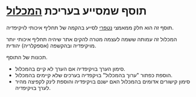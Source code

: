 תוסף שמסייע בעריכת [המכלול](http://www.hamichlol.org.il/)
=========

תוסף זה הוא חלק ממאמצי [נטפרי](https://netfree.link/) לסייע בהקמה של תחליף איכותי לויקיפדיה.

המכלול זה עמותה ששמה לעצמה מטרה להקים אתר שיהיה תחליף איכותי יותר מויקיפדיה ובהקשפה (אספקלריה) יהודית.

תכונות של התוסף.

* סימון הערך בויקיפדיה אם הערך לא קיים בהמכלול.
* הוספת כפתור "ערוך בהמכלול" בויקפדיה בערכים שלא קיימים בהמכלול.
* סימון קישורים אדומים בהמכלול האם ישנם בויקיפדיה והוספת לינק לקפיצה מהיר לערך בויקיפדיה.



